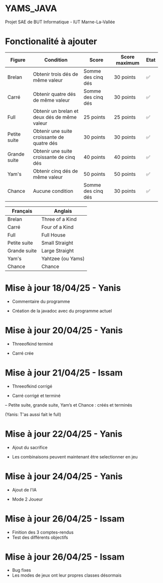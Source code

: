 # YAMS_JAVA
Projet SAE de BUT Informatique - IUT Marne-La-Vallée

# Fonctionalité à ajouter

| Figure         | Condition                                  | Score              | Score maximum | Etat |
|----------------|--------------------------------------------|--------------------|---------------|------|
| Brelan         | Obtenir trois dés de même valeur           | Somme des cinq dés | 30 points     | ✅ |
| Carré          | Obtenir quatre dés de même valeur          | Somme des cinq dés | 30 points     | ✅ |
| Full           | Obtenir un brelan et deux dés de même valeur | 25 points          | 25 points     | ✅ |
| Petite suite   | Obtenir une suite croissante de quatre dés  | 30 points          | 30 points     | ✅ |
| Grande suite   | Obtenir une suite croissante de cinq dés    | 40 points          | 40 points     | ✅ |
| Yam's          | Obtenir cinq dés de même valeur             | 50 points          | 50 points     | ✅  |
| Chance         | Aucune condition                           | Somme des cinq dés | 30 points     | ✅ |

| Français        | Anglais                  |
|----------------|--------------------------|
| Brelan         | Three of a Kind          |
| Carré          | Four of a Kind           |
| Full           | Full House               |
| Petite suite   | Small Straight           |
| Grande suite   | Large Straight           |
| Yam's          | Yahtzee (ou Yams)        |
| Chance         | Chance                   |

# Mise à jour 18/04/25 - Yanis

- Commentaire du programme

- Création de la javadoc avec du programme actuel

# Mise à jour 20/04/25 - Yanis

- Threeofkind terminé

- Carré crée

# Mise à jour 21/04/25 - Issam

- Threeofkind corrigé

- Carré corrigé et terminé 

– Petite suite, grande suite, Yam’s et Chance : créés et terminés

(Yanis: T'as aussi fait le full)

# Mise à jour 22/04/25 - Yanis

- Ajout du sacrifice

- Les combinaisons peuvent maintenant être selectionner en jeu

# Mise à jour 24/04/25 - Yanis

- Ajout de l'IA

- Mode 2 Joueur

# Mise à jour 26/04/25 - Issam

- Finition des 3 comptes-rendus
- Test des différents objectifs

# Mise à jour 26/04/25 - Issam

- Bug fixes
- Les modes de jeux ont leur propres classes désormais